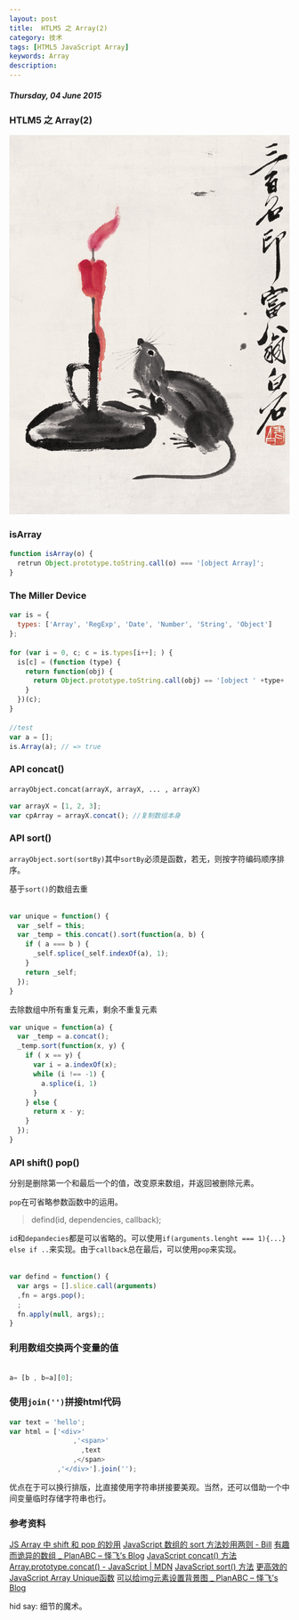 ```yaml
---
layout: post
title:  HTLM5 之 Array(2)
category: 技术
tags: [HTML5 JavaScript Array]
keywords: Array
description: 
---
```


##### Thursday, 04 June 2015

### HTLM5 之 Array(2)

![齐白石](/../../assets/img/tech/2015/qibaishi_11.jpg)

### isArray

````javascript
function isArray(o) {
  retrun Object.prototype.toString.call(o) === '[object Array]';
}

````
### The Miller Device

````javascript
var is = {
  types: ['Array', 'RegExp', 'Date', 'Number', 'String', 'Object']
};

for (var i = 0, c; c = is.types[i++]; ) {
  is[c] = (function (type) {
    return function(obj) {
      return Object.prototype.toString.call(obj) == '[object ' +type+ ']';
    }
  })(c);
}

//test
var a = [];
is.Array(a); // => true
````

### API concat()

`arrayObject.concat(arrayX, arrayX, ... , arrayX)`

````javascript
var arrayX = [1, 2, 3];
var cpArray = arrayX.concat(); //复制数组本身

````

### API sort()

`arrayObject.sort(sortBy)`其中`sortBy`必须是函数，若无，则按字符编码顺序排序。

基于`sort()`的数组去重

````javascript

var unique = function() {
  var _self = this;
  var _temp = this.concat().sort(function(a, b) {
    if ( a === b ) {
      _self.splice(_self.indexOf(a), 1);
    }
    return _self;
  }); 
}

````

去除数组中所有重复元素，剩余不重复元素

````javascript
var unique = function(a) {
  var _temp = a.concat();
  _temp.sort(function(x, y) {
    if ( x == y) {
      var i = a.indexOf(x);
      while (i !== -1) {
        a.splice(i, 1)
      }
    } else {
      return x - y;
    }
  });
}

````

### API shift() pop()

分别是删除第一个和最后一个的值，改变原来数组，并返回被删除元素。

`pop`在可省略参数函数中的运用。

> defind(id, dependencies, callback);

`id`和`depandecies`都是可以省略的。可以使用`if(arguments.lenght === 1){...} else if ..`来实现。由于`callback`总在最后，可以使用`pop`来实现。

````javascript

var defind = function() {
  var args = [].slice.call(arguments)
  ,fn = args.pop();
  ;
  fn.apply(null, args);;
}

````

### 利用数组交换两个变量的值

````javascript

a= [b , b=a][0];

````

### 使用`join('')`拼接html代码

````javascript
var text = 'hello';
var html = ['<div>' 
                ,'<span>'
                  ,text
                ,</span>
            ,'</div>'].join('');

````
优点在于可以换行排版，比直接使用字符串拼接要美观。当然，还可以借助一个中间变量临时存储字符串也行。

### 参考资料
[JS Array 中 shift 和 pop 的妙用](http://www.oschina.net/question/28_61478)
[JavaScript 数组的 sort 方法妙用两则 - Bill](http://blog.billworks.cc/post/magic-sort-method.html)
[有趣而诡异的数组 _ PlanABC – 怿飞’s Blog](http://www.planabc.net/2009/02/02/javascript_array_fun/)
[JavaScript concat() 方法](http://www.w3school.com.cn/jsref/jsref_concat_array.asp)
[Array.prototype.concat() - JavaScript | MDN](https://developer.mozilla.org/zh-CN/docs/Web/JavaScript/Reference/Global_Objects/Array/concat)
[JavaScript sort() 方法](http://www.w3school.com.cn/jsref/jsref_sort.asp)
[更高效的JavaScript Array Unique函数](https://jex.im/programming/fast-javascript-array-unique.html)
[可以给img元素设置背景图 _ PlanABC – 怿飞’s Blog](http://www.planabc.net/2008/09/27/using_a_background_image_on_an_image/)

hid say: 细节的魔术。


